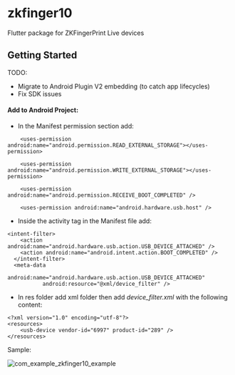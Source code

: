 
# zkfinger10

Flutter package for ZKFingerPrint Live devices

## Getting Started

TODO:
- Migrate to Android Plugin V2 embedding (to catch app lifecycles)
- Fix SDK issues

#### Add to Android Project:

- In the Manifest permission section add:

```
    <uses-permission android:name="android.permission.READ_EXTERNAL_STORAGE"></uses-permission>

    <uses-permission android:name="android.permission.WRITE_EXTERNAL_STORAGE"></uses-permission>

    <uses-permission android:name="android.permission.RECEIVE_BOOT_COMPLETED" /> 

    <uses-permission android:name="android.hardware.usb.host" />
```
    
    
- Inside the activity tag in the Manifest file add:

```
<intent-filter>
    <action android:name="android.hardware.usb.action.USB_DEVICE_ATTACHED" />
    <action android:name="android.intent.action.BOOT_COMPLETED" />
  </intent-filter>
  <meta-data
           android:name="android.hardware.usb.action.USB_DEVICE_ATTACHED"
           android:resource="@xml/device_filter" />
```
           
           
- In res folder add xml folder then add *device_filter.xml* with the following content:

```
<?xml version="1.0" encoding="utf-8"?>
<resources>
    <usb-device vendor-id="6997" product-id="289" />
</resources>
```

Sample:

![com_example_zkfinger10_example](https://github.com/Mamasodikov/zk_finger_10/assets/64262986/91293ced-b40a-4ca3-9db3-465463815ccb)
